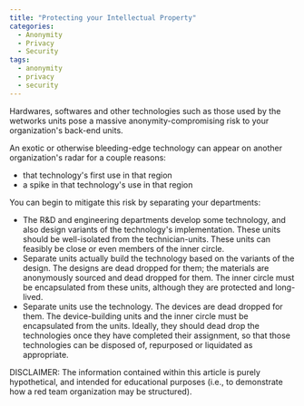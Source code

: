 ```yaml
---
title: "Protecting your Intellectual Property"
categories:
  - Anonymity
  - Privacy
  - Security
tags:
  - anonymity
  - privacy
  - security
---
```


Hardwares, softwares and other technologies such as those used by the wetworks units
pose a massive anonymity-compromising risk to your organization's back-end units.

An exotic or otherwise bleeding-edge technology can appear on another organization's radar for a couple reasons:
  - that technology's first use in that region
  - a spike in that technology's use in that region

You can begin to mitigate this risk by separating your departments:
  - The R&D and engineering departments develop some technology,
    and also design variants of the technology's implementation.
    These units should be well-isolated from the technician-units.
    These units can feasibly be close or even members of the inner circle.
  - Separate units actually build the technology based on the variants of the design.
    The designs are dead dropped for them;
    the materials are anonymously sourced and dead dropped for them.
    The inner circle must be encapsulated from these units, although they are protected and long-lived.
  - Separate units use the technology.
    The devices are dead dropped for them.
    The device-building units and the inner circle must be encapsulated from the units.
    Ideally, they should dead drop the technologies once they have completed their assignment,
    so that those technologies can be disposed of, repurposed or liquidated as appropriate.



DISCLAIMER:
The information contained within this article is purely hypothetical,
and intended for educational purposes
(i.e., to demonstrate how a red team organization may be structured).
